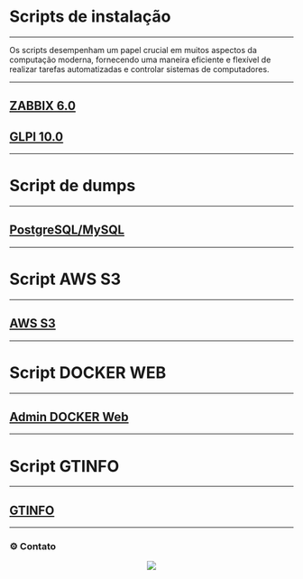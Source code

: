 # Scripts de instalação

---

Os scripts desempenham um papel crucial em muitos aspectos da computação moderna, fornecendo uma maneira eficiente e flexível de realizar tarefas automatizadas e controlar sistemas de computadores.

---

## [ZABBIX 6.0](/Scripts/Zabbix/README.md)
## [GLPI 10.0](/Scripts/GLPI/README.md)

---
# Script de dumps
---

## [PostgreSQL/MySQL](/Scripts/Backup-Dump/README.md)

---
# Script AWS S3
---

## [AWS S3](/Scripts/AWS-S3/README.md)

---
# Script DOCKER WEB
---

## [Admin DOCKER Web](/Scripts/Docker-Admin/README.md)

---
# Script GTINFO
---

## [GTINFO](/Scripts/GTINFO/README.md)

----

### ⚙️ Contato

<p align="center">
<a href="mailto:aldenizio.ninho@gmail.com"><img src="https://img.shields.io/badge/Gmail-D14836?style=for-the-badge&logo=gmail&logoColor=white"/></a><br />
